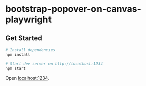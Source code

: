 # bootstrap-popover-on-canvas-playwright

## Get Started

```bash
# Install dependencies
npm install
```

```bash
# Start dev server on http://localhost:1234
npm start
```

Open [localhost:1234](http://localhost:1234).